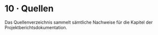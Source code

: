 # 10 · Quellen

Das Quellenverzeichnis sammelt sämtliche Nachweise für die Kapitel der Projektberichtsdokumentation.

<div data-footnotes-placeholder></div>

[^01-rahmendaten-und-kontext__fn1]: Quelle: `kapitel/01-einleitung-und-geltungsbereich/index.md`, Zeilen 39–44.
[^01-rahmendaten-und-kontext__fn2]: Quelle: `kapitel/01-einleitung-und-geltungsbereich/index.md`, Zeilen 41–43.
[^01-rahmendaten-und-kontext__fn3]: Quelle: `kapitel/07-themen-und-fazit/index.md`, Zeilen 13–21.
[^01-rahmendaten-und-kontext__fn4]: Quelle: `kapitel/06-kommunikation/index.md`, Zeilen 56–58.
[^01-rahmendaten-und-kontext__fn5]: Quelle: `Dokumentationsformular_ZBQ_2025.txt`, Zeilen 1–47.
[^01-rahmendaten-und-kontext__fn6]: Quelle: `kapitel/01-einleitung-und-geltungsbereich/index.md`, Zeilen 3–24.
[^01-rahmendaten-und-kontext__fn7]: Quelle: `Dokumentationsformular_ZBQ_2025.txt`, Zeilen 31–47.
[^01-rahmendaten-und-kontext__fn8]: Quelle: `README.md`, Zeilen 1–18.
[^01-rahmendaten-und-kontext__fn9]: Quelle: `kapitel/01-einleitung-und-geltungsbereich/index.md`, Zeilen 30–34.
[^01-rahmendaten-und-kontext__fn10]: Quelle: `Quellen/Dokumentationsformular_ZBQ_2025.txt`, Zeilen 25–47.
[^01-rahmendaten-und-kontext__fn11]: Quelle: `kapitel/07-themen-und-fazit/index.md`, Zeilen 3–67.
[^01-rahmendaten-und-kontext__fn12]: Quelle: `kapitel/02-rollen-und-verantwortlichkeiten/index.md`, Zeilen 5–200.
[^01-rahmendaten-und-kontext__fn13]: Quelle: `kapitel/06-kommunikation/index.md`, Zeilen 5–53.
[^01-rahmendaten-und-kontext__fn14]: Quelle: `kapitel/06-kommunikation/index.md`, Zeilen 27–43.
[^01-rahmendaten-und-kontext__fn15]: Quelle: `kapitel/05-dokumentenmanagement-und-ablage/index.md`, Zeilen 9–18.
[^01-rahmendaten-und-kontext__fn16]: Quelle: `kapitel/01-einleitung-und-geltungsbereich/index.md`, Zeilen 7–24.
[^01-rahmendaten-und-kontext__fn17]: Quelle: `Dokumentation Qualitätsprojekt/06-zeitplan-und-meilensteine.md`, Zeilen 5–21.
[^01-rahmendaten-und-kontext__fn18]: Quelle: `kapitel/05-dokumentenmanagement-und-ablage/index.md`, Zeilen 21–62.
[^01-rahmendaten-und-kontext__fn19]: Quelle: `kapitel/06-kommunikation/index.md`, Zeilen 14–53.
[^01-rahmendaten-und-kontext__fn20]: Quelle: `kapitel/07-themen-und-fazit/index.md`, Zeilen 13–67.
[^01-rahmendaten-und-kontext__fn21]: Quelle: `kapitel/07-themen-und-fazit/index.md`, Zeilen 3–76.
[^01-rahmendaten-und-kontext__fn22]: Quelle: `kapitel/09-anhang/index.md`, Zeilen 3–67.
[^01-rahmendaten-und-kontext__fn23]: Quelle: `kapitel/01-einleitung-und-geltungsbereich/index.md`, Zeilen 1–47.
[^01-rahmendaten-und-kontext__fn24]: Quelle: `Dokumentationsformular_ZBQ_2025.txt`, Zeilen 1–37.
[^01-rahmendaten-und-kontext__fn25]: Quelle: `kapitel/01-einleitung-und-geltungsbereich/index.md`, Zeilen 1–24.
[^02-ausgangslage-und-motivation__fn1]: Quelle: `kapitel/07-themen-und-fazit/index.md`, Zeilen 3–21.
[^02-ausgangslage-und-motivation__fn2]: Quelle: `kapitel/06-kommunikation/index.md`, Zeilen 14–53.
[^02-ausgangslage-und-motivation__fn3]: Quelle: `kapitel/05-dokumentenmanagement-und-ablage/index.md`, Zeilen 21–62.
[^02-ausgangslage-und-motivation__fn4]: Quelle: `Dokumentationsformular_ZBQ_2025.txt`, Zeilen 1–47.
[^02-ausgangslage-und-motivation__fn5]: Quelle: `kapitel/03-prozesse/index.md`, Zeilen 96–160.
[^02-ausgangslage-und-motivation__fn6]: Quelle: `kapitel/02-rollen-und-verantwortlichkeiten/index.md`, Zeilen 5–200.
[^02-ausgangslage-und-motivation__fn7]: Quelle: `kapitel/07-themen-und-fazit/index.md`, Zeilen 13–76.
[^02-ausgangslage-und-motivation__fn8]: Quelle: `kapitel/09-anhang/index.md`, Zeilen 3–67.
[^02-ausgangslage-und-motivation__fn9]: Quelle: `kapitel/01-einleitung-und-geltungsbereich/index.md`, Zeilen 3–24.
[^02-ausgangslage-und-motivation__fn10]: Quelle: `Dokumentationsformular_ZBQ_2025.txt`, Zeilen 31–47.
[^03-leitfragen-und-projektziele__fn1]: Quelle: `kapitel/01-einleitung-und-geltungsbereich/index.md`, Zeilen 3–24.
[^03-leitfragen-und-projektziele__fn2]: Quelle: `Dokumentationsformular_ZBQ_2025.txt`, Zeilen 1–37.
[^03-leitfragen-und-projektziele__fn3]: Quelle: `kapitel/02-rollen-und-verantwortlichkeiten/index.md`, Zeilen 5–147.
[^03-leitfragen-und-projektziele__fn4]: Quelle: `kapitel/03-prozesse/index.md`, Zeilen 64–200.
[^03-leitfragen-und-projektziele__fn5]: Quelle: `kapitel/05-dokumentenmanagement-und-ablage/index.md`, Zeilen 9–62.
[^03-leitfragen-und-projektziele__fn6]: Quelle: `kapitel/05-dokumentenmanagement-und-ablage/index.md`, Zeilen 9–52.
[^03-leitfragen-und-projektziele__fn7]: Quelle: `kapitel/05-dokumentenmanagement-und-ablage/index.md`, Zeilen 9–61.
[^03-leitfragen-und-projektziele__fn8]: Quelle: `kapitel/07-themen-und-fazit/index.md`, Zeilen 21–27.
[^03-leitfragen-und-projektziele__fn9]: Quelle: `kapitel/05-dokumentenmanagement-und-ablage/index.md`, Zeilen 56–62.
[^03-leitfragen-und-projektziele__fn10]: Quelle: `kapitel/07-themen-und-fazit/index.md`, Zeilen 71–76.
[^03-leitfragen-und-projektziele__fn11]: Quelle: `kapitel/02-rollen-und-verantwortlichkeiten/index.md`, Zeilen 93–147.
[^03-leitfragen-und-projektziele__fn12]: Quelle: `kapitel/06-kommunikation/index.md`, Zeilen 5–58.
[^03-leitfragen-und-projektziele__fn13]: Quelle: `kapitel/07-themen-und-fazit/index.md`, Zeilen 28–39.
[^03-leitfragen-und-projektziele__fn14]: Quelle: `kapitel/03-prozesse/index.md`, Zeilen 120–129.
[^03-leitfragen-und-projektziele__fn15]: Quelle: `kapitel/06-kommunikation/index.md`, Zeilen 14–34.
[^03-leitfragen-und-projektziele__fn16]: Quelle: `kapitel/07-themen-und-fazit/index.md`, Zeilen 13–27.
[^03-leitfragen-und-projektziele__fn17]: Quelle: `kapitel/06-kommunikation/index.md`, Zeilen 25–43.
[^03-leitfragen-und-projektziele__fn18]: Quelle: `kapitel/07-themen-und-fazit/index.md`, Zeilen 13–39.
[^03-leitfragen-und-projektziele__fn19]: Quelle: `kapitel/06-kommunikation/index.md`, Zeilen 45–58.
[^03-leitfragen-und-projektziele__fn20]: Quelle: `kapitel/07-themen-und-fazit/index.md`, Zeilen 9–27.
[^03-leitfragen-und-projektziele__fn21]: Quelle: `kapitel/07-themen-und-fazit/index.md`, Zeilen 9–67.
[^03-leitfragen-und-projektziele__fn22]: Quelle: `kapitel/09-anhang/index.md`, Zeilen 3–67.
[^03-leitfragen-und-projektziele__fn23]: Quelle: `kapitel/07-themen-und-fazit/index.md`, Zeilen 9–76.
[^03-leitfragen-und-projektziele__fn24]: Quelle: `kapitel/07-themen-und-fazit/index.md`, Zeilen 13–76.
[^04-vorgehensweise-und-arbeitspakete__fn1]: Quelle: `kapitel/01-einleitung-und-geltungsbereich/index.md`, Zeilen 30–34.
[^04-vorgehensweise-und-arbeitspakete__fn2]: Quelle: `kapitel/01-einleitung-und-geltungsbereich/index.md`, Zeilen 16–24.
[^04-vorgehensweise-und-arbeitspakete__fn3]: Quelle: `kapitel/03-prozesse/index.md`, Zeilen 60–136.
[^04-vorgehensweise-und-arbeitspakete__fn4]: Quelle: `Quellen/Dokumentationsformular_ZBQ_2025.txt`, Zeilen 25–47.
[^04-vorgehensweise-und-arbeitspakete__fn5]: Quelle: `kapitel/07-themen-und-fazit/index.md`, Zeilen 3–67.
[^04-vorgehensweise-und-arbeitspakete__fn6]: Quelle: `README.md`, Zeilen 1–18.
[^04-vorgehensweise-und-arbeitspakete__fn7]: Quelle: `kapitel/02-rollen-und-verantwortlichkeiten/index.md`, Zeilen 1–200.
[^04-vorgehensweise-und-arbeitspakete__fn8]: Quelle: `kapitel/03-prozesse/index.md`, Zeilen 1–200.
[^04-vorgehensweise-und-arbeitspakete__fn9]: Quelle: `kapitel/05-dokumentenmanagement-und-ablage/index.md`, Zeilen 1–62.
[^04-vorgehensweise-und-arbeitspakete__fn10]: Quelle: `kapitel/06-kommunikation/index.md`, Zeilen 5–58.
[^04-vorgehensweise-und-arbeitspakete__fn11]: Quelle: `kapitel/09-anhang/index.md`, Zeilen 3–67.
[^04-vorgehensweise-und-arbeitspakete__fn12]: Quelle: `kapitel/07-themen-und-fazit/index.md`, Zeilen 13–76.
[^04-vorgehensweise-und-arbeitspakete__fn13]: Quelle: `Dokumentationsformular_ZBQ_2025.txt`, Zeilen 31–47.
[^04-vorgehensweise-und-arbeitspakete__fn14]: Quelle: `kapitel/02-rollen-und-verantwortlichkeiten/index.md`, Zeilen 5–200.
[^04-vorgehensweise-und-arbeitspakete__fn15]: Quelle: `kapitel/06-kommunikation/index.md`, Zeilen 5–53.
[^04-vorgehensweise-und-arbeitspakete__fn16]: Quelle: `kapitel/06-kommunikation/index.md`, Zeilen 14–58.
[^04-vorgehensweise-und-arbeitspakete__fn17]: Quelle: `kapitel/03-prozesse/index.md`, Zeilen 96–160.
[^04-vorgehensweise-und-arbeitspakete__fn18]: Quelle: `kapitel/05-dokumentenmanagement-und-ablage/index.md`, Zeilen 21–62.
[^04-vorgehensweise-und-arbeitspakete__fn19]: Quelle: `kapitel/01-einleitung-und-geltungsbereich/index.md`, Zeilen 7–24.
[^04-vorgehensweise-und-arbeitspakete__fn20]: Quelle: `Quellen/Selbstreport3.txt`, Zeilen 492–518.
[^04-vorgehensweise-und-arbeitspakete__fn21]: Quelle: `Quellen/Selbstreport3.txt`, Zeilen 656–693.
[^04-vorgehensweise-und-arbeitspakete__fn22]: Quelle: `Quellen/Selbstreport3.txt`, Zeilen 646–654.
[^04-vorgehensweise-und-arbeitspakete__fn23]: Quelle: `Quellen/Selbstreport3.txt`, Zeilen 700–754.
[^05-ergebnisse-je-leitfrage__fn1]: Quelle: `Dokumentationsformular_ZBQ_2025.txt`, Zeilen 31–47.
[^05-ergebnisse-je-leitfrage__fn2]: Quelle: `kapitel/02-rollen-und-verantwortlichkeiten/index.md`, Zeilen 5–147.
[^05-ergebnisse-je-leitfrage__fn3]: Quelle: `kapitel/03-prozesse/index.md`, Zeilen 64–200.
[^05-ergebnisse-je-leitfrage__fn4]: Quelle: `kapitel/05-dokumentenmanagement-und-ablage/index.md`, Zeilen 9–52.
[^05-ergebnisse-je-leitfrage__fn5]: Quelle: `kapitel/02-rollen-und-verantwortlichkeiten/index.md`, Zeilen 85–147.
[^05-ergebnisse-je-leitfrage__fn6]: Quelle: `kapitel/05-dokumentenmanagement-und-ablage/index.md`, Zeilen 21–62.
[^05-ergebnisse-je-leitfrage__fn7]: Quelle: `kapitel/07-themen-und-fazit/index.md`, Zeilen 21–27.
[^05-ergebnisse-je-leitfrage__fn8]: Quelle: `kapitel/07-themen-und-fazit/index.md`, Zeilen 71–76.
[^05-ergebnisse-je-leitfrage__fn9]: Quelle: `kapitel/07-themen-und-fazit/index.md`, Zeilen 13–39.
[^05-ergebnisse-je-leitfrage__fn10]: Quelle: `kapitel/06-kommunikation/index.md`, Zeilen 5–58.
[^05-ergebnisse-je-leitfrage__fn11]: Quelle: `kapitel/03-prozesse/index.md`, Zeilen 120–129.
[^05-ergebnisse-je-leitfrage__fn12]: Quelle: `kapitel/06-kommunikation/index.md`, Zeilen 27–53.
[^05-ergebnisse-je-leitfrage__fn13]: Quelle: `kapitel/07-themen-und-fazit/index.md`, Zeilen 13–76.
[^05-ergebnisse-je-leitfrage__fn14]: Quelle: `kapitel/07-themen-und-fazit/index.md`, Zeilen 9–67.
[^05-ergebnisse-je-leitfrage__fn15]: Quelle: `kapitel/09-anhang/index.md`, Zeilen 3–67.
[^05-ergebnisse-je-leitfrage__fn16]: Quelle: `kapitel/07-themen-und-fazit/index.md`, Zeilen 9–76.
[^05-ergebnisse-je-leitfrage__fn17]: Quelle: `Quellen/Selbstreport3.txt`, Zeilen 492–518.
[^05-ergebnisse-je-leitfrage__fn18]: Quelle: `Quellen/Selbstreport3.txt`, Zeilen 552–587.
[^05-ergebnisse-je-leitfrage__fn19]: Quelle: `Quellen/Selbstreport3.txt`, Zeilen 656–693.
[^05-ergebnisse-je-leitfrage__fn20]: Quelle: `Quellen/Selbstreport3.txt`, Zeilen 700–747.
[^05-ergebnisse-je-leitfrage__fn21]: Quelle: `Quellen/Selbstreport3.txt`, Zeilen 705–754.
[^05-ergebnisse-je-leitfrage__fn22]: Quelle: `Quellen/Selbstreport3.txt`, Zeilen 646–654.
[^06-zeitplan-und-meilensteine__fn1]: Quelle: `Dokumentationsformular_ZBQ_2025.txt`, Zeilen 1–47.
[^06-zeitplan-und-meilensteine__fn2]: Quelle: `kapitel/07-themen-und-fazit/index.md`, Zeilen 13–76.
[^06-zeitplan-und-meilensteine__fn3]: Quelle: `kapitel/01-einleitung-und-geltungsbereich/index.md`, Zeilen 30–34.
[^06-zeitplan-und-meilensteine__fn4]: Quelle: `README.md`, Zeilen 1–18.
[^06-zeitplan-und-meilensteine__fn5]: Quelle: `kapitel/02-rollen-und-verantwortlichkeiten/index.md`, Zeilen 1–147.
[^06-zeitplan-und-meilensteine__fn6]: Quelle: `kapitel/09-anhang/index.md`, Zeilen 3–67.
[^06-zeitplan-und-meilensteine__fn7]: Quelle: `Dokumentationsformular_ZBQ_2025.txt`, Zeilen 31–47.
[^06-zeitplan-und-meilensteine__fn8]: Quelle: `kapitel/07-themen-und-fazit/index.md`, Zeilen 9–76.
[^06-zeitplan-und-meilensteine__fn9]: Quelle: `kapitel/06-kommunikation/index.md`, Zeilen 45–58.
[^06-zeitplan-und-meilensteine__fn10]: Quelle: `Quellen/Selbstreport3.txt`, Zeilen 492–518.
[^06-zeitplan-und-meilensteine__fn11]: Quelle: `Quellen/Selbstreport3.txt`, Zeilen 656–693.
[^06-zeitplan-und-meilensteine__fn12]: Quelle: `Quellen/Selbstreport3.txt`, Zeilen 705–754.
[^07-wirkung-und-nachhaltigkeit__fn1]: Quelle: `kapitel/07-themen-und-fazit/index.md`, Zeilen 3–76.
[^07-wirkung-und-nachhaltigkeit__fn2]: Quelle: `Dokumentationsformular_ZBQ_2025.txt`, Zeilen 31–47.
[^07-wirkung-und-nachhaltigkeit__fn3]: Quelle: `kapitel/02-rollen-und-verantwortlichkeiten/index.md`, Zeilen 5–147.
[^07-wirkung-und-nachhaltigkeit__fn4]: Quelle: `kapitel/05-dokumentenmanagement-und-ablage/index.md`, Zeilen 9–52.
[^07-wirkung-und-nachhaltigkeit__fn5]: Quelle: `kapitel/03-prozesse/index.md`, Zeilen 96–160.
[^07-wirkung-und-nachhaltigkeit__fn6]: Quelle: `kapitel/06-kommunikation/index.md`, Zeilen 27–53.
[^07-wirkung-und-nachhaltigkeit__fn7]: Quelle: `kapitel/07-themen-und-fazit/index.md`, Zeilen 9–76.
[^07-wirkung-und-nachhaltigkeit__fn8]: Quelle: `kapitel/07-themen-und-fazit/index.md`, Zeilen 13–76.
[^07-wirkung-und-nachhaltigkeit__fn9]: Quelle: `kapitel/09-anhang/index.md`, Zeilen 3–67.
[^07-wirkung-und-nachhaltigkeit__fn10]: Quelle: `kapitel/02-rollen-und-verantwortlichkeiten/index.md`, Zeilen 85–147.
[^07-wirkung-und-nachhaltigkeit__fn11]: Quelle: `kapitel/05-dokumentenmanagement-und-ablage/index.md`, Zeilen 21–62.
[^07-wirkung-und-nachhaltigkeit__fn12]: Quelle: `Quellen/Selbstreport3.txt`, Zeilen 492–511.
[^07-wirkung-und-nachhaltigkeit__fn13]: Quelle: `Quellen/Dokumentationsformular_ZBQ_2025.txt`, Zeilen 25–47.
[^07-wirkung-und-nachhaltigkeit__fn14]: Quelle: `Quellen/Selbstreport3.txt`, Zeilen 700–754.
[^07-wirkung-und-nachhaltigkeit__fn15]: Quelle: `Quellen/Selbstreport3.txt`, Zeilen 646–654.
[^08-naechste-schritte__fn1]: Quelle: `kapitel/07-themen-und-fazit/index.md`, Zeilen 9–76.
[^08-naechste-schritte__fn2]: Quelle: `Dokumentationsformular_ZBQ_2025.txt`, Zeilen 31–47.
[^08-naechste-schritte__fn3]: Quelle: `kapitel/07-themen-und-fazit/index.md`, Zeilen 71–76.
[^08-naechste-schritte__fn4]: Quelle: `kapitel/07-themen-und-fazit/index.md`, Zeilen 21–27.
[^08-naechste-schritte__fn5]: Quelle: `kapitel/09-anhang/index.md`, Zeilen 3–67.
[^08-naechste-schritte__fn6]: Quelle: `kapitel/07-themen-und-fazit/index.md`, Zeilen 13–67.
[^08-naechste-schritte__fn7]: Quelle: `kapitel/05-dokumentenmanagement-und-ablage/index.md`, Zeilen 21–62.
[^08-naechste-schritte__fn8]: Quelle: `kapitel/07-themen-und-fazit/index.md`, Zeilen 55–67.
[^09-zusammenfassung__fn1]: Quelle: `kapitel/02-rollen-und-verantwortlichkeiten/index.md`, Zeilen 5–200.
[^09-zusammenfassung__fn2]: Quelle: `kapitel/03-prozesse/index.md`, Zeilen 64–200.
[^09-zusammenfassung__fn3]: Quelle: `kapitel/05-dokumentenmanagement-und-ablage/index.md`, Zeilen 9–61.
[^09-zusammenfassung__fn4]: Quelle: `kapitel/06-kommunikation/index.md`, Zeilen 5–58.
[^09-zusammenfassung__fn5]: Quelle: `kapitel/07-themen-und-fazit/index.md`, Zeilen 13–67.
[^09-zusammenfassung__fn6]: Quelle: `kapitel/07-themen-und-fazit/index.md`, Zeilen 13–76.
[^09-zusammenfassung__fn7]: Quelle: `kapitel/09-anhang/index.md`, Zeilen 3–67.
[^09-zusammenfassung__fn8]: Quelle: `Dokumentationsformular_ZBQ_2025.txt`, Zeilen 31–47.
[^09-zusammenfassung__fn9]: Quelle: `kapitel/07-themen-und-fazit/index.md`, Zeilen 9–76.
